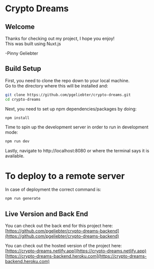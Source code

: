 # Crypto Dreams

## Welcome

Thanks for checking out my project, I hope you enjoy!  
This was built using Nuxt.js

-Pinny Geliebter

## Build Setup

First, you need to clone the repo down to your local machine.  
Go to the directory where this will be installed and:
```bash
git clone https://github.com/pgeliebter/crypto-dreams.git
cd crypto-dreams
```

Next, you need to set up npm dependencies/packages by doing:
```bash
npm install
```

Time to spin up the development server in order to run in development mode:
```bash
npm run dev
```

Lastly, navigate to http://localhost:8080
or where the terminal says it is available.


# To deploy to a remote server
In case of deployment the correct command is:
```bash
npm run generate
```


## Live Version and Back End

You can check out the back end for this project here:  
[https://github.com/pgeliebter/crypto-dreams-backend](https://github.com/pgeliebter/crypto-dreams-backend)

  
You can check out the hosted version of the project here:  
[https://crypto-dreams.netlify.app](https://crypto-dreams.netlify.app)  
[https://crypto-dreams-backend.heroku.com](https://crypto-dreams-backend.heroku.com)
